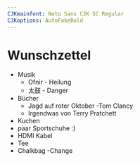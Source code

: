 ```yaml
---
CJKmainfont: Noto Sans CJK SC Regular
CJKoptions: AutoFakeBold
---
```


# Wunschzettel
- Musik
	- Ofnir - Heilung
	- 太鼓  - Danger
- Bücher
	- Jagd auf roter Oktober -Tom Clancy
	- Irgendwas von Terry Pratchett
- Kuchen
- paar Sportschuhe :)
- HDMI Kabel
- Tee
- Chalkbag
-Change

